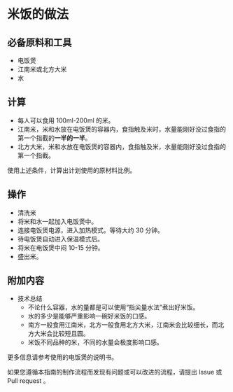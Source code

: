 # 米饭的做法

## 必备原料和工具

* 电饭煲
* 江南米或北方大米
* 水

## 计算

* 每人可以食用 100ml-200ml 的米。
* 江南米，米和水放在电饭煲的容器内，食指触及米时，水量能刚好没过食指的第一个指截的**一半的一半**。
* 北方大米，米和水放在电饭煲的容器内，食指触及米，水量能刚好没过食指的第一个指截。

使用上述条件，计算出计划使用的原材料比例。

## 操作

* 清洗米
* 将米和水一起加入电饭煲中。
* 连接电饭煲电源，进入加热模式。等待大约 30 分钟。
* 待电饭煲自动进入保温模式后。
* 将米在电饭煲中闷 10-15 分钟。
* 盛出米。

## 附加内容

* 技术总结
  - 不论什么容器，水的量都是可以使用“指尖量水法”煮出好米饭。
  - 水的多少是能够严重影响一碗好米饭的口感。
  - 南方一般食用江南米，北方一般食用北方大米，江南米会比较细长，而北方大米会比较短且圆。
  - 米饭不同品种的米，不同的水量会极度影响口感。

更多信息请参考使用的电饭煲的说明书。

如果您遵循本指南的制作流程而发现有问题或可以改进的流程，请提出 Issue 或 Pull request 。
